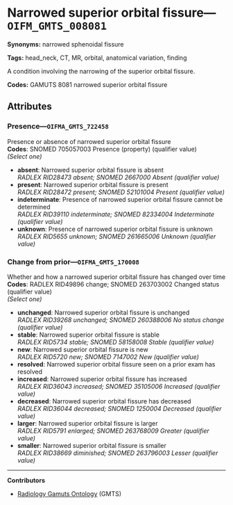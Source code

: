 # Narrowed superior orbital fissure—`OIFM_GMTS_008081`

**Synonyms:** narrowed sphenoidal fissure

**Tags:** head_neck, CT, MR, orbital, anatomical variation, finding

A condition involving the narrowing of the superior orbital fissure.

**Codes:** GAMUTS 8081 narrowed superior orbital fissure

## Attributes

### Presence—`OIFMA_GMTS_722458`

Presence or absence of narrowed superior orbital fissure  
**Codes**: SNOMED 705057003 Presence (property) (qualifier value)  
*(Select one)*

- **absent**: Narrowed superior orbital fissure is absent  
_RADLEX RID28473 absent; SNOMED 2667000 Absent (qualifier value)_
- **present**: Narrowed superior orbital fissure is present  
_RADLEX RID28472 present; SNOMED 52101004 Present (qualifier value)_
- **indeterminate**: Presence of narrowed superior orbital fissure cannot be determined  
_RADLEX RID39110 indeterminate; SNOMED 82334004 Indeterminate (qualifier value)_
- **unknown**: Presence of narrowed superior orbital fissure is unknown  
_RADLEX RID5655 unknown; SNOMED 261665006 Unknown (qualifier value)_

### Change from prior—`OIFMA_GMTS_170008`

Whether and how a narrowed superior orbital fissure has changed over time  
**Codes**: RADLEX RID49896 change; SNOMED 263703002 Changed status (qualifier value)  
*(Select one)*

- **unchanged**: Narrowed superior orbital fissure is unchanged  
_RADLEX RID39268 unchanged; SNOMED 260388006 No status change (qualifier value)_
- **stable**: Narrowed superior orbital fissure is stable  
_RADLEX RID5734 stable; SNOMED 58158008 Stable (qualifier value)_
- **new**: Narrowed superior orbital fissure is new  
_RADLEX RID5720 new; SNOMED 7147002 New (qualifier value)_
- **resolved**: Narrowed superior orbital fissure seen on a prior exam has resolved  
- **increased**: Narrowed superior orbital fissure has increased  
_RADLEX RID36043 increased; SNOMED 35105006 Increased (qualifier value)_
- **decreased**: Narrowed superior orbital fissure has decreased  
_RADLEX RID36044 decreased; SNOMED 1250004 Decreased (qualifier value)_
- **larger**: Narrowed superior orbital fissure is larger  
_RADLEX RID5791 enlarged; SNOMED 263768009 Greater (qualifier value)_
- **smaller**: Narrowed superior orbital fissure is smaller  
_RADLEX RID38669 diminished; SNOMED 263796003 Lesser (qualifier value)_

---

**Contributors**

- [Radiology Gamuts Ontology](https://gamuts.net/) (GMTS)